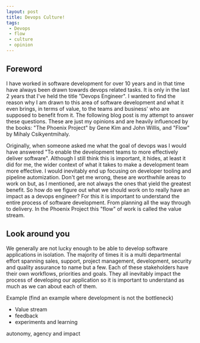 ```yaml
---
layout: post
title: Devops Culture!
tags:
 - Devops
 - flow
 - culture
 - opinion
---
```


## Foreword
I have worked in software development for over 10 years and in that time have always been drawn towards devops related tasks. It is only in the last 2 years that I've held the title "Devops Engineer". I wanted to find the reason why I am drawn to this area of software development and what it even brings, in terms of value, to the teams and business' who are supposed to benefit from it. The following blog post is my attempt to answer these questions. These are just my opinions and are heavily influenced by the books: "The Phoenix Project" by Gene Kim and John Willis, and "Flow" by Mihaly Csikyentmihaly.

Originally, when someone asked me what the goal of devops was I would have answered "To enable  the development teams to more effectively deliver software". Although I still think this is important, it hides, at least it did for me, the wider context of what it takes to make a development team more effective. I would inevitably end up focusing on developer tooling and pipeline automization. Don't get me wrong, these are worthwhile areas to work on but, as I mentioned, are not always the ones that yield the greatest benefit. So how do we figure out what we should work on to really have an impact as a devops engineer?
For this it is important to understand the entire process of software development. From planning all the way through to delivery. In the Phoenix Project this "flow" of work is called the value stream.

## Look around you
We generally are not lucky enough to be able to develop software applications in isolation. The majority of times it is a multi departmental effort spanning sales, support, project management, development, security and quality assurance to name but a few. Each of these stakeholders have their own workflows, priorities and goals. They all inevitably impact the process of developing our application so it is important to understand as much as we can about each of them.

Example (find an example where development is not the bottleneck)

- Value stream
- feedback
- experiments and learning

autonomy, agency and impact
